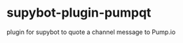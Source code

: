 supybot-plugin-pumpqt
=====================

plugin for supybot to quote a channel message to Pump.io
